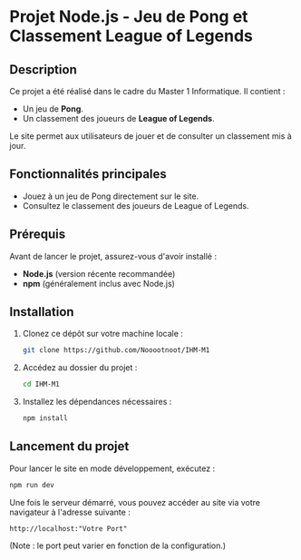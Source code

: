 # Projet Node.js - Jeu de Pong et Classement League of Legends

## Description
Ce projet a été réalisé dans le cadre du Master 1 Informatique. 
Il contient :
- Un jeu de **Pong**.
- Un classement des joueurs de **League of Legends**.

Le site permet aux utilisateurs de jouer et de consulter un classement mis à jour.

## Fonctionnalités principales
- Jouez à un jeu de Pong directement sur le site.
- Consultez le classement des joueurs de League of Legends.

## Prérequis
Avant de lancer le projet, assurez-vous d'avoir installé :
- **Node.js** (version récente recommandée)
- **npm** (généralement inclus avec Node.js)

## Installation
1. Clonez ce dépôt sur votre machine locale :
    ```bash
    git clone https://github.com/Nooootnoot/IHM-M1
    ```
2. Accédez au dossier du projet :
    ```bash
    cd IHM-M1
    ```
3. Installez les dépendances nécessaires :
    ```bash
    npm install
    ```

## Lancement du projet
Pour lancer le site en mode développement, exécutez :
```bash
npm run dev
```

Une fois le serveur démarré, vous pouvez accéder au site via votre navigateur à l'adresse suivante :
```
http://localhost:"Votre Port"
```
(Note : le port peut varier en fonction de la configuration.)
